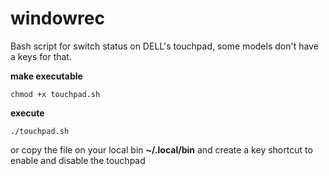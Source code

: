 # windowrec

Bash script for switch status on DELL's touchpad, some models don't have a keys for that.

**make executable**
```
chmod +x touchpad.sh
```

**execute**
```
./touchpad.sh
```

or copy the file on your local bin **~/.local/bin** and create a key shortcut to enable and disable the touchpad
